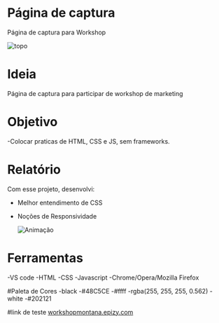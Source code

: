# Página de captura
Página de captura para Workshop

   ![topo](https://user-images.githubusercontent.com/84913052/150196507-f3dd8ff1-7fc5-42d1-b77b-ade03af24616.gif)


# Ideia
Página de captura para participar de workshop de marketing 

# Objetivo
-Colocar praticas de HTML, CSS e JS, sem frameworks.

# Relatório
Com esse projeto, desenvolvi:
- Melhor entendimento de CSS
- Noções de Responsividade

     ![Animação](https://user-images.githubusercontent.com/84913052/150196543-64cf663c-b6fb-4e6b-8d1b-e1064c37395f.gif)

# Ferramentas
-VS code
-HTML
-CSS
-Javascript
-Chrome/Opera/Mozilla Firefox

#Paleta de Cores
-black
-#48C5CE
-#ffff
-rgba(255, 255, 255, 0.562)
-white
-#202121


#link de teste <a href="workshopmontana.epizy.com">workshopmontana.epizy.com</a>
